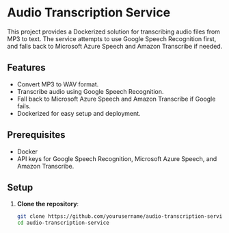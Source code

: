 # Audio Transcription Service

This project provides a Dockerized solution for transcribing audio files from MP3 to text. The service attempts to use Google Speech Recognition first, and falls back to Microsoft Azure Speech and Amazon Transcribe if needed.

## Features

- Convert MP3 to WAV format.
- Transcribe audio using Google Speech Recognition.
- Fall back to Microsoft Azure Speech and Amazon Transcribe if Google fails.
- Dockerized for easy setup and deployment.

## Prerequisites

- Docker
- API keys for Google Speech Recognition, Microsoft Azure Speech, and Amazon Transcribe.

## Setup

1. **Clone the repository**:
   ```sh
   git clone https://github.com/yourusername/audio-transcription-service.git
   cd audio-transcription-service

